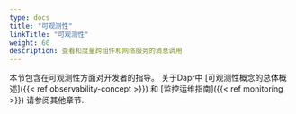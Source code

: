 ```yaml
---
type: docs
title: "可观测性"
linkTitle: "可观测性"
weight: 60
description: 查看和度量跨组件和网络服务的消息调用
---
```


本节包含在可观测性方面对开发者的指导。 关于Dapr中 [可观测性概念的总体概述]({{< ref observability-concept >}}) 和 [监控运维指南]({{< ref monitoring >}}) 请参阅其他章节.

